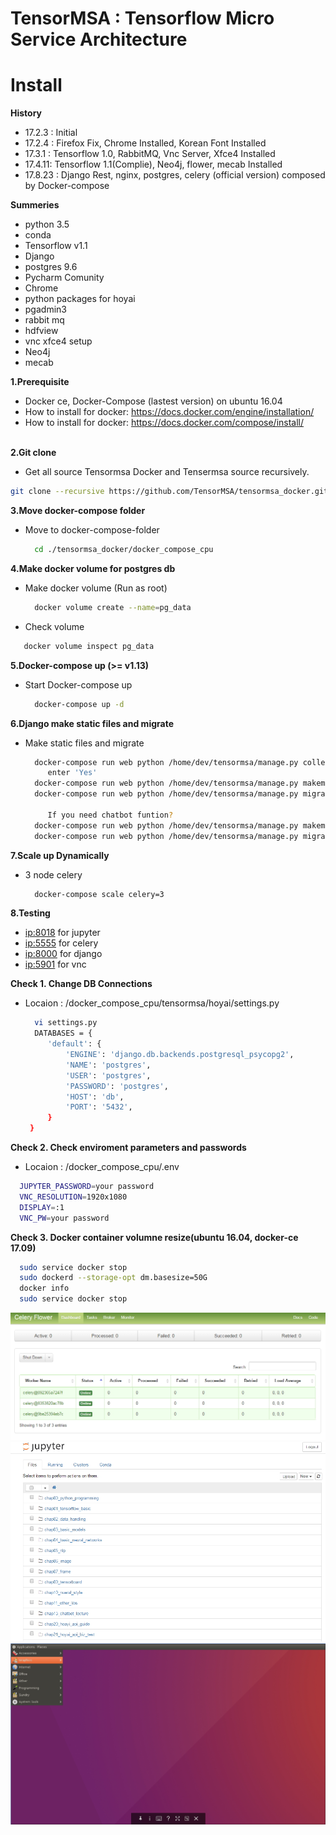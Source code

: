 # TensorMSA : Tensorflow Micro Service Architecture


# Install

<b>History</b> </br>
 - 17.2.3 : Initial</br>
 - 17.2.4 : Firefox Fix, Chrome Installed, Korean Font Installed</br>
 - 17.3.1 : Tensorflow 1.0, RabbitMQ, Vnc Server, Xfce4 Installed  </br>
 - 17.4.11: Tensorflow 1.1(Complie), Neo4j, flower, mecab Installed   </br>
 - 17.8.23 : Django Rest, nginx, postgres, celery (official version) composed by Docker-compose</br>

<b>Summeries</b> </br>
 - python 3.5
 - conda
 - Tensorflow v1.1
 - Django
 - postgres 9.6
 - Pycharm Comunity 
 - Chrome
 - python packages for hoyai
 - pgadmin3
 - rabbit mq
 - hdfview
 - vnc xfce4 setup
 - Neo4j
 - mecab</br>
 
   
<b>1.Prerequisite </b> </br>
 - Docker ce, Docker-Compose (lastest version) on ubuntu 16.04</br>
 - How to install for docker: https://docs.docker.com/engine/installation/ <br>
 - How to install for docker: https://docs.docker.com/compose/install/ <br>
   
   
<b>2.Git clone  </b> </br>
 - Get all source Tensormsa Docker and Tensermsa source recursively.
 ```bash
 git clone --recursive https://github.com/TensorMSA/tensormsa_docker.git
 ```
    
<b>3.Move docker-compose folder </b> </br>
- Move to docker-compose-folder
   ```bash
     cd ./tensormsa_docker/docker_compose_cpu
   ```
   
<b>4.Make docker volume for postgres db </b> </br>
- Make docker volume (Run as root)
   ```bash
     docker volume create --name=pg_data
   ```
- Check volume
 ```bash
    docker volume inspect pg_data
 ```

<b>5.Docker-compose up (>= v1.13) </b> </br>
- Start Docker-compose up
   ```bash
     docker-compose up -d
   ```

   
<b>6.Django make static files and migrate </b> </br>
- Make static files and migrate
   ```bash
     docker-compose run web python /home/dev/tensormsa/manage.py collectstatic
        enter 'Yes'
     docker-compose run web python /home/dev/tensormsa/manage.py makemigrations
     docker-compose run web python /home/dev/tensormsa/manage.py migrate
        
        If you need chatbot funtion?
     docker-compose run web python /home/dev/tensormsa/manage.py makemigrations chatbot
     docker-compose run web python /home/dev/tensormsa/manage.py migrate chatbot
   ```

   
<b>7.Scale up Dynamically </b> </br>
- 3 node celery
   ```bash
     docker-compose scale celery=3
   ```
   
<b>8.Testing </b> </br>
- <ip:8018> for jupyter
- <ip:5555> for celery
- <ip:8000> for django
- <ip:5901> for vnc


<b>Check 1. Change DB Connections  </b> </br>
- Locaion : /docker_compose_cpu/tensormsa/hoyai/settings.py
   ```bash
     vi settings.py
     DATABASES = {
        'default': {
            'ENGINE': 'django.db.backends.postgresql_psycopg2',
            'NAME': 'postgres',
            'USER': 'postgres',
            'PASSWORD': 'postgres',
            'HOST': 'db',
            'PORT': '5432',
        }
    }
   ```
   
<b>Check 2. Check enviroment parameters and passwords  </b> </br>
- Locaion : /docker_compose_cpu/.env
```bash
  JUPYTER_PASSWORD=your password
  VNC_RESOLUTION=1920x1080
  DISPLAY=:1
  VNC_PW=your password
```

<b>Check 3. Docker container volumne resize(ubuntu 16.04, docker-ce 17.09)  </b> </br>

```bash
  sudo service docker stop
  sudo dockerd --storage-opt dm.basesize=50G
  docker info
  sudo service docker stop
```

![celery](./img/celery.jpg)
![juppter](./img/jupyter.jpg)
![vnc](./img/vnc.jpg)
